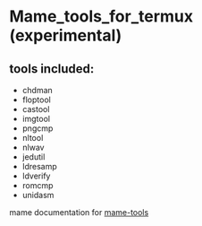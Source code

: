 # Mame_tools_for_termux (experimental)

## tools included:
- chdman
- floptool
- castool
- imgtool
- pngcmp
- nltool
- nlwav
- jedutil
- ldresamp
- ldverify
- romcmp
- unidasm

mame documentation for [mame-tools](https://docs.mamedev.org/tools/index.html)
